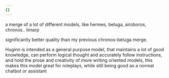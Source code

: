 ```yaml
---
{}
---
```

a merge of a lot of different models, like hermes, beluga, airoboros, chronos.. limarp

significantly better quality than my previous chronos-beluga merge.




Huginn is intended as a general purpose model, that maintains a lot of good knowledge, can perform logical thought and accurately follow instructions, and hold the prose and creativity of more writing oriented models, this makes this model great for roleplays, while still being good as a normal chatbot or assistant